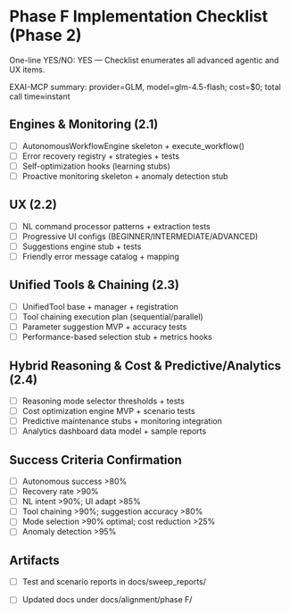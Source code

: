 # Phase F Implementation Checklist (Phase 2)

One-line YES/NO: YES — Checklist enumerates all advanced agentic and UX items.

EXAI-MCP summary: provider=GLM, model=glm-4.5-flash; cost=$0; total call time≈instant

## Engines & Monitoring (2.1)
- [ ] AutonomousWorkflowEngine skeleton + execute_workflow()
- [ ] Error recovery registry + strategies + tests
- [ ] Self-optimization hooks (learning stubs)
- [ ] Proactive monitoring skeleton + anomaly detection stub

## UX (2.2)
- [ ] NL command processor patterns + extraction tests
- [ ] Progressive UI configs (BEGINNER/INTERMEDIATE/ADVANCED)
- [ ] Suggestions engine stub + tests
- [ ] Friendly error message catalog + mapping

## Unified Tools & Chaining (2.3)
- [ ] UnifiedTool base + manager + registration
- [ ] Tool chaining execution plan (sequential/parallel)
- [ ] Parameter suggestion MVP + accuracy tests
- [ ] Performance-based selection stub + metrics hooks

## Hybrid Reasoning & Cost & Predictive/Analytics (2.4)
- [ ] Reasoning mode selector thresholds + tests
- [ ] Cost optimization engine MVP + scenario tests
- [ ] Predictive maintenance stubs + monitoring integration
- [ ] Analytics dashboard data model + sample reports

## Success Criteria Confirmation
- [ ] Autonomous success >80%
- [ ] Recovery rate >90%
- [ ] NL intent >90%; UI adapt >85%
- [ ] Tool chaining >90%; suggestion accuracy >80%
- [ ] Mode selection >90% optimal; cost reduction >25%
- [ ] Anomaly detection >95%

## Artifacts
- [ ] Test and scenario reports in docs/sweep_reports/
- [ ] Updated docs under docs/alignment/phase F/

